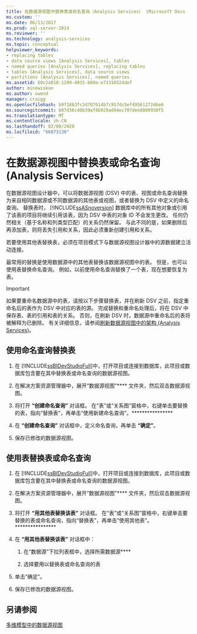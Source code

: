 ```yaml
---
title: 在数据源视图中替换表或命名查询（Analysis Services） |Microsoft Docs
ms.custom: ''
ms.date: 06/13/2017
ms.prod: sql-server-2014
ms.reviewer: ''
ms.technology: analysis-services
ms.topic: conceptual
helpviewer_keywords:
- replacing tables
- data source views [Analysis Services], tables
- named queries [Analysis Services], replacing tables
- tables [Analysis Services], data source views
- partitions [Analysis Services], named queries
ms.assetid: 60c2a018-1299-4915-b60e-e73316524def
author: minewiskan
ms.author: owend
manager: craigg
ms.openlocfilehash: b9f1863fc3d707614b7c957dc5ef49561272d6e6
ms.sourcegitcommit: b87d36c46b39af8b929ad94ec707dee8800950f5
ms.translationtype: MT
ms.contentlocale: zh-CN
ms.lasthandoff: 02/08/2020
ms.locfileid: "66073130"
---
```

# <a name="replace-a-table-or-a-named-query-in-a-data-source-view-analysis-services"></a>在数据源视图中替换表或命名查询 (Analysis Services)
  在数据源视图设计器中，可以将数据源视图 (DSV) 中的表、视图或命名查询替换为来自相同数据源或不同数据源的其他表或视图，或者替换为 DSV 中定义的命名查询。 替换表时， [!INCLUDE[ssASnoversion](../../includes/ssasnoversion-md.md)] 数据库中的所有其他对象或引用了该表的项目将继续引用该表，因为 DSV 中表的对象 ID 不会发生更改。 任何仍然相关（基于名称和列类型匹配）的关系仍然保留。 与此不同的是，如果删除后再添加表，则将丢失引用和关系，因此必须重新创建引用和关系。  
  
 若要使用其他表替换表，必须在项目模式下与数据源视图设计器中的源数据建立活动连接。  
  
 最常用的替换是使用数据源中的其他表替换该数据源视图中的表。 但是，也可以使用表替换命名查询。 例如，以前使用命名查询替换了一个表，现在想要恢复为表。  
  
> [!IMPORTANT]  
>  如果要重命名数据源中的表，请按以下步骤替换表，并在刷新 DSV 之前，指定重命名后的表作为 DSV 中对应的表的源。 完成替换和重命名处理后，将在 DSV 中保存表、表的引用和表的关系。 否则，在刷新 DSV 时，数据源中重命名后的表将被解释为已删除。 有关详细信息，请参阅[刷新数据源视图中的架构 (Analysis Services)](refresh-the-schema-in-a-data-source-view-analysis-services.md)。  
  
##  <a name="bkmk_nq"></a>使用命名查询替换表  
  
1.  在 [!INCLUDE[ssBIDevStudioFull](../../includes/ssbidevstudiofull-md.md)]中，打开项目或连接到数据库，此项目或数据库包含要在其中替换表或命名查询的数据源视图。  
  
2.  在解决方案资源管理器中，展开“数据源视图”**** 文件夹，然后双击数据源视图。  
  
3.  将打开 **“创建命名查询”** 对话框。 在“表”或“关系图”窗格中，右键单击要替换的表，指向“替换表”，再单击“使用新建命名查询”。****************  
  
4.  在 **“创建命名查询”** 对话框中，定义命名查询，再单击 **“确定”**。  
  
5.  保存已修改的数据源视图。  
  
## <a name="replace-a-table-or-named-query-with-a-table"></a>使用表替换表或命名查询  
  
1.  在 [!INCLUDE[ssBIDevStudioFull](../../includes/ssbidevstudiofull-md.md)]中，打开项目或连接到数据库，此项目或数据库包含要在其中替换表或命名查询的数据源视图。  
  
2.  在解决方案资源管理器中，展开“数据源视图”**** 文件夹，然后双击数据源视图。  
  
3.  将打开 **“用其他表替换该表”** 对话框。 在“表”或“关系图”窗格中，右键单击要替换的表或命名查询，指向“替换表”，再单击“使用其他表”。****************  
  
4.  在 **“用其他表替换该表”** 对话框中：  
  
    1.  在“数据源”下拉列表框中，选择所需数据源****  
  
    2.  选择要用以替换表或命名查询的表  
  
5.  单击“确定”。   
  
6.  保存已修改的数据源视图。  
  
## <a name="see-also"></a>另请参阅  
 [多维模型中的数据源视图](data-source-views-in-multidimensional-models.md)  
  
  

